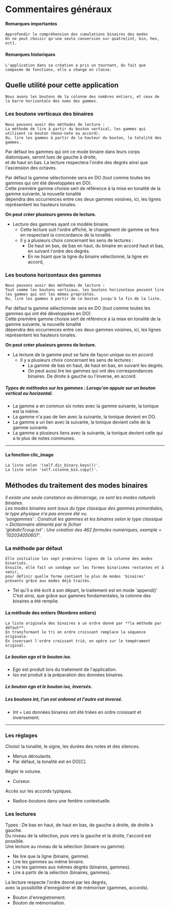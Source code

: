 # Commentaires généraux
#### Remarques importantes
    Approfondir la compréhension des cumulations binaires des modes
    On ne peut choisir qu'une seule conversion sur quatre[int, bin, hex, oct].
#### Remarques historiques
    L'application dans sa création a pris un tournant, du fait que composée de fonctions, elle a changé en classe.
## Quelle utilité pour cette application
    Nous avons les boutons de la colonne des nombres entiers, et ceux de la barre horizontale des noms des gammes.

### Les boutons verticaux des binaires
    Nous pouvons avoir des méthodes de lecture :
    La méthode de lire à partir du bouton vertical, les gammes qui utilisent ce bouton (mono-note ou accord).
    Ou, lire les gammes à partir de la hauteur du bouton, la totalité des gammes.
Par défaut les gammes qui ont ce mode binaire dans leurs corps diatoniques, seront lues de gauche à droite, <br>
et de haut en bas. La lecture respectera l'ordre des degrés ainsi que l'ascension des octaves. <br>

Par défaut la gamme sélectionnée sera en DO (tout comme toutes les gammes qui ont été développées en DO). <br>
Cette première gamme choisie sert de référence à la mise en tonalité de la gamme suivante, la nouvelle tonalité <br>
dépendra des occurrences entre ces deux gammes voisines, ici, les lignes représentent les hauteurs tonales. <br>

**On peut créer plusieurs genres de lecture.**
* Lecture des gammes ayant ce modèle binaire.
  * Cette lecture suit l'ordre affiché, le changement de gamme se fera en respectant la concordance de la tonalité.
  * Il y a plusieurs choix concernant les sens de lectures :
    * De haut en bas, de bas en haut, du binaire en accord haut et bas, en suivant l'ordre des degrés.
    * En ne lisant que la ligne du binaire sélectionné, la ligne en accord,
### Les boutons horizontaux des gammes
    Nous pouvons avoir des méthodes de lecture :
    Tout comme les boutons verticaux, les boutons horizontaux peuvent lire les gammes qui ont les mêmes propriétés.
    Ou, lire les gammes à partir de ce bouton jusqu'à la fin de la liste.
Par défaut la gamme sélectionnée sera en DO (tout comme toutes les gammes qui ont été développées en DO). <br>
Cette première gamme choisie sert de référence à la mise en tonalité de la gamme suivante, la nouvelle tonalité <br>
dépendra des occurrences entre ces deux gammes voisines, ici, les lignes représentent les hauteurs tonales. <br>

**On peut créer plusieurs genres de lecture.**
* La lecture de la gamme peut se faire de façon unique ou en accord.
  * Il y a plusieurs choix concernant les sens de lectures :
    * La gamme de bas en haut, de haut en bas, en suivant les degrés.
    * On peut aussi lire les gammes qui ont des correspondances binaires. De droite à gauche ou l'inverse, en accord.

##### Types de méthodes sur les gammes : Lorsqu'on appuie sur un bouton vertical ou horizontal.
* La gamme a en commun six notes avec la gamme suivante, la tonique est la même.
* La gamme n'a pas de lien avec la suivante, la tonique devient en DO.
* La gamme a un lien avec la suivante, la tonique devient celle de la gamme suivante.
* La gamme a plusieurs liens avec la suivante, la tonique devient celle qui a le plus de notes communes.
______________________________________________________________________________________________________________
#### La fonction clic_image
    La liste selon '(self.dic_binary.keys())'.
    La liste selon 'self.colonne_bin.copy()'.
## Méthodes du traitement des modes binaires
_Il existe une seule constance au démarrage, ce sont les modes naturels binaires._<br>
_Les modes binaires sont issus du type classique des gammes primordiales, le type physique n’a pas encore été vu._<br>
_'songammes' : Construit les gammes et les binaires selon le type classique = Dictionnaire alimenté par le fichier_<br>
_'globdicTcoup.txt' : Une création des 462 formules numériques, exemple = '102034050607'._<br>
### La méthode par défaut
    Elle initialise les sept premières lignes de la colonne des modes binarisés.
    Ensuite, elle fait un sondage sur les formes binarisées restantes et à venir,
    pour définir quelle forme contient le plus de modes 'binaires' présents grâce aux modes déjà traités.
* Tel qu'il a été écrit à son départ, le traitement est en mode 'append()'<br>
C’est ainsi, que grâce aux gammes fondamentales, la colonne des binaires a été remplie.
#### La méthode des entiers (Nombres entiers)
    La liste originale des binaires a un ordre donné par **la méthode par défaut**.
    En transformant le tri en ordre croissant remplace la séquence originale.
    En inversant l'ordre croissant trié, on opère sur le tempérament original.
##### Le bouton ego et le bouton iso.
* Ego est produit lors du traitement de l'application.
* Iso est produit à la préparation des données binaires.
##### Le bouton ego et le bouton iso, inversés.
##### Les boutons int, l'un est ordonné et l'autre est inversé.
* Int = Les données binaires ont été triées en ordre croissant et inversement.
_______________________________________________________________________________
### Les réglages

Choisir la tonalité, le signe, les durées des notes et des silences.<br>
* Menus déroulants.<br>
* Par défaut, la tonalité est en DO[C].

Régler le volume.
* Curseur.<br>

Accès sur les accords typiques.
*   Radios-boutons dans une fenêtre contextuelle.<br>

### Les lectures

Types : De bas en haut, de haut en bas, de gauche à droite, de droite à gauche. <br>
Du niveau de la sélection, puis vers la gauche et la droite, l'accord est possible. <br>
Une lecture au niveau de la sélection (binaire ou gamme).
* Ne lire que la ligne (binaire, gamme).
* Lire les gammes au même binaire.
* Lire les gammes aux mêmes degrés (binaires, gammes).
* Lire à partir de la sélection (binaires, gammes).

La lecture respecte l'ordre donné par les degrés, <br>
avec la possibilité d'enregistrer et de mémoriser (gammes, accords).
* Bouton d'enregistrement.
* Bouton de mémorisation.

<br>
<br>
<br>
<br>
<br>

